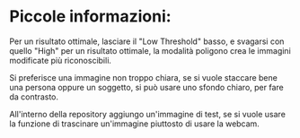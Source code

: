 # Piccole informazioni:

Per un risultato ottimale, lasciare il "Low Threshold" basso, e svagarsi con quello "High" per un risultato ottimale, la modalità poligono crea le immagini modificate più riconoscibili.

Si preferisce una immagine non troppo chiara, se si vuole staccare bene una persona oppure un soggetto, si può usare uno
sfondo chiaro, per fare da contrasto.

All'interno della repository aggiungo un'immagine di test, se si vuole usare la funzione di trascinare un'immagine
piuttosto di usare la webcam.
